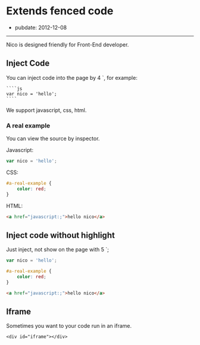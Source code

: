 # Extends fenced code

- pubdate: 2012-12-08

-------------

Nico is designed friendly for Front-End developer.

## Inject Code

You can inject code into the page by 4 \`, for example:

    ````js
    var nico = 'hello';
    ````

We support javascript, css, html.

### A real example

You can view the source by inspector.

Javascript:

````js
var nico = 'hello';
````

CSS:

````css
#a-real-example {
    color: red;
}
````

HTML:

````html
<a href="javascript:;">hello nico</a>
````


## Inject code without highlight

Just inject, not show on the page with 5 \`;

`````js
var nico = 'hello';
`````


`````css
#a-real-example {
    color: red;
}
`````

`````html
<a href="javascript:;">hello nico</a>
`````

## Iframe

Sometimes you want to your code run in an iframe.

````iframe:400
<div id="iframe"></div>
````
